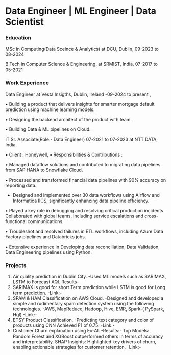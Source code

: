 # Data Engineer | ML Engineer | Data Scientist

### Education
MSc in Computing(Data Sceince & Analytics) at DCU, Dublin,
09-2023 to 08-2024

B.Tech in Computer Science & Engineering, at SRMIST, India,
07-2017 to 05-2021

### Work Experience
Data Engineer at Vesta Insigths, Dublin, Ireland
-09-2024 to present ,

• Building a product that delivers insights for smarter mortgage default prediction using machine learning models.

• Designing the backend architect of the product with team.

• Building Data & ML pipelines on Cloud.


IT Sr. Associate(Role:- Data Engineer)
07-2021 to 07-2023
at NTT DATA, India,


• Client : Honeywell,
• Responsibilities & Contributions :


• Managed dataflow solutions and contributed to migrating data pipelines from SAP HANA to Snowflake Cloud.

• Processed and transformed financial data pipelines with 90% accuracy on reporting data.

- Designed and implemented over 30 data workflows using Airflow and Informatica IICS, significantly enhancing data
  pipeline efficiency.
  
• Played a key role in debugging and resolving critical production incidents. Collaborated with global teams, including
  service escalations and cross-functional communications.
  
• Troubleshot and resolved failures in ETL workflows, including Azure Data Factory pipelines and Databricks jobs.

• Extensive experience in Developing data reconciliation, Data Validation, Data Engineering pipelines using Python.

### Projects
1) Air quality prediction in Dublin City.
   -Used ML models such as SARIMAX, LSTM to Forecast AQI.
   Results-
2) SARIMAX is good for short Term prediction while LSTM is good for Long term prediction.
   -Link:-
3) SPAM & HAM Classification on AWS Cloud.
   -Designed and developed a simple and rudimentary spam detection system using the following technologies.
   -AWS, MapReduce, Hadoop, Hive, EMR, Spark-( PySpark, Hql)
   -Link:-
4) ETSY Product Classification.
   -Predicting text category and color of products using CNN Achieved F1 of 0.75.
   -Link:-
5) Customer Churn explanation using Ex-AI.
  -Results:-
   Top Models: Random Forest and XGBoost outperformed others in terms of accuracy and interpretability.
   SHAP Insights: Highlighted key drivers of churn, enabling actionable strategies for customer retention.
   -Link:-


